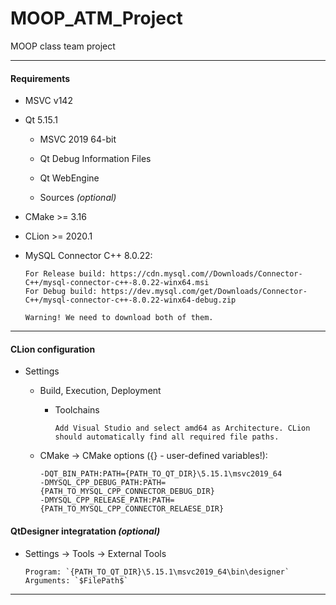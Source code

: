 # MOOP_ATM_Project

MOOP class team project

---

#### **Requirements**

- MSVC v142

- Qt 5.15.1
  
  - MSVC 2019 64-bit
  
  - Qt Debug Information Files
  
  - Qt WebEngine
  
  - Sources *(optional)*

- CMake >= 3.16

- CLion >= 2020.1 

- MySQL Connector C++ 8.0.22: 

      For Release build: https://cdn.mysql.com//Downloads/Connector-C++/mysql-connector-c++-8.0.22-winx64.msi
      For Debug build: https://dev.mysql.com/get/Downloads/Connector-C++/mysql-connector-c++-8.0.22-winx64-debug.zip
      
      Warning! We need to download both of them.

---

#### CLion configuration

- Settings

    - Build, Execution, Deployment
  
        - Toolchains
    
              Add Visual Studio and select amd64 as Architecture. CLion should automatically find all required file paths.
  
  - CMake -> CMake options ({} - user-defined variables!): 
  
        -DQT_BIN_PATH:PATH={PATH_TO_QT_DIR}\5.15.1\msvc2019_64
        -DMYSQL_CPP_DEBUG_PATH:PATH={PATH_TO_MYSQL_CPP_CONNECTOR_DEBUG_DIR}
        -DMYSQL_CPP_RELEASE_PATH:PATH={PATH_TO_MYSQL_CPP_CONNECTOR_RELAESE_DIR}

#### QtDesigner integratation *(optional)*

 - Settings -> Tools -> External Tools

       Program: `{PATH_TO_QT_DIR}\5.15.1\msvc2019_64\bin\designer`
       Arguments: `$FilePath$`

---
